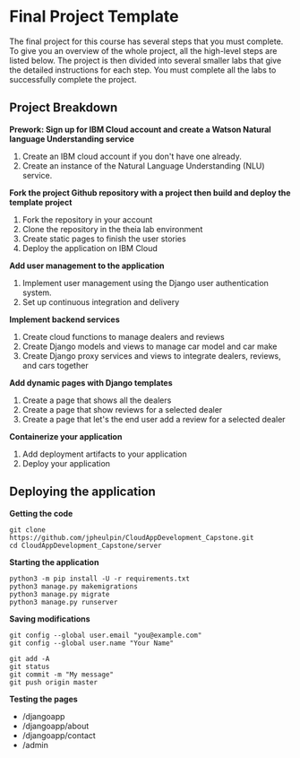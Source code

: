 # Final Project Template

The final project for this course has several steps that you must complete. 
To give you an overview of the whole project, all the high-level steps are listed below. 
The project is then divided into several smaller labs that give the detailed instructions for each step. 
You must complete all the labs to successfully complete the project.

## Project Breakdown

**Prework: Sign up for IBM Cloud account and create a Watson Natural language Understanding service**
1. Create an IBM cloud account if you don't have one already.
2. Create an instance of the Natural Language Understanding (NLU) service.

**Fork the project Github repository with a project then build and deploy the template project**
1. Fork the repository in your account
2. Clone the repository in the theia lab environment
3. Create static pages to finish the user stories
4. Deploy the application on IBM Cloud

**Add user management to the application**
1. Implement user management using the Django user authentication system.
2. Set up continuous integration and delivery

**Implement backend services**
1. Create cloud functions to manage dealers and reviews
2. Create Django models and views to manage car model and car make
3. Create Django proxy services and views to integrate dealers, reviews, and cars together
 
**Add dynamic pages with Django templates**
1. Create a page that shows all the dealers
2. Create a page that show reviews for a selected dealer
3. Create a page that let's the end user add a review for a selected dealer

**Containerize your application**
1. Add deployment artifacts to your application
2. Deploy your application

## Deploying the application

**Getting the code**
```
git clone https://github.com/jpheulpin/CloudAppDevelopment_Capstone.git
cd CloudAppDevelopment_Capstone/server
```

**Starting the application**
```
python3 -m pip install -U -r requirements.txt
python3 manage.py makemigrations
python3 manage.py migrate
python3 manage.py runserver
```

**Saving modifications**
```
git config --global user.email "you@example.com"
git config --global user.name "Your Name"

git add -A
git status
git commit -m "My message"
git push origin master
```

**Testing the pages**
* /djangoapp
* /djangoapp/about
* /djangoapp/contact
* /admin
